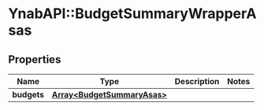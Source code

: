 # YnabAPI::BudgetSummaryWrapperAsas

## Properties
Name | Type | Description | Notes
------------ | ------------- | ------------- | -------------
**budgets** | [**Array&lt;BudgetSummaryAsas&gt;**](BudgetSummaryAsas.md) |  | 


